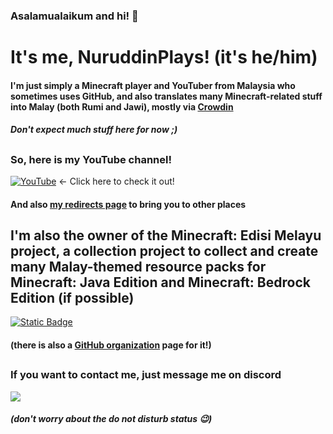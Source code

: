 ### Asalamualaikum and hi! 👋

# It's me, NuruddinPlays! (it's he/him)

#### I'm just simply a Minecraft player and YouTuber from Malaysia who sometimes uses GitHub, and also translates many Minecraft-related stuff into Malay (both Rumi and Jawi), mostly via [Crowdin](https://crowdin.com/profile/NuruddinPlays)</p>
##### Don't expect much stuff here for now ;)</p></p>

##
### So, here is my YouTube channel!</p>
[![YouTube](https://img.shields.io/youtube/channel/subscribers/UCv4BSZ_RImSLFct7XLxZlnA?style=for-the-badge&logo=youtube&logoColor=red&labelColor=darkgreen&color=yellow)](https://youtube.com/@NuruddinPlays) <- Click here to check it out! </p>
#### And also [my redirects page](https://bit.ly/NuruddinPlays) to bring you to other places

##

## I'm also the owner of the Minecraft: Edisi Melayu project, a collection project to collect and create many Malay-themed resource packs for Minecraft: Java Edition and Minecraft: Bedrock Edition (if possible)
[![Static Badge](https://imgur.com/mgY7uFr.png)](https://bit.ly/LamanWebMCEM)</p>
#### (there is also a [GitHub organization](https://github.com/Minecraft-EdisiMelayu) page for it!)

##

### If you want to contact me, just message me on discord 
![](https://dcbadge.vercel.app/api/shield/559261642559324164)
##### (don't worry about the do not disturb status 😉)
